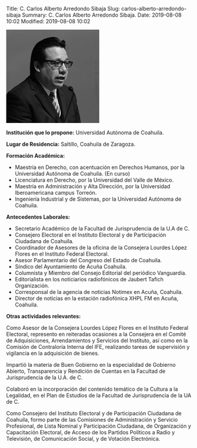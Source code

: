 Title: C. Carlos Alberto Arredondo Sibaja
Slug: carlos-alberto-arredondo-sibaja
Summary: C. Carlos Alberto Arredondo Sibaja.
Date: 2019-08-08 10:02
Modified: 2019-08-08 10:02


![C. Carlos Alberto Arredondo Sibaja](carlos-alberto-arredondo-sibaja.jpg)

**Institución que lo propone:** Universidad Autónoma de Coahuila.

**Lugar de Residencia:** Saltillo, Coahuila de Zaragoza.

**Formación Académica:**

* Maestría en Derecho, con acentuación en Derechos Humanos, por la Universidad Autónoma de Coahuila. (En curso)
* Licenciatura en Derecho, por la Universidad del Valle de México.
* Maestría en Administración y Alta Dirección, por la Universidad Iberoamericana campus Torreón.
* Ingeniería Industrial y de Sistemas, por la Universidad Autónoma de Coahuila.

**Antecedentes Laborales:**

* Secretario Académico de la Facultad de Jurisprudencia de la U.A de C.
* Consejero Electoral en el Instituto Electoral y de Participación Ciudadana de Coahuila.
* Coordinador de Asesores de la oficina de la Consejera Lourdes López Flores en el Instituto Federal Electoral.
* Asesor Parlamentario del Congreso del Estado de Coahuila.
* Síndico del Ayuntamiento de Acuña Coahuila.
* Columnista y Miembro del Consejo Editorial del periódico Vanguardia.
* Editorialista en los noticiarios radiofónicos de Jaubert Tafich Organización.
* Corresponsal de la agencia de noticias Notimex en Acuña, Coahuila.
* Director de noticias en la estación radiofónica XHPL FM en Acuña, Coahuila.

**Otras actividades relevantes:**

Como Asesor de la Consejera Lourdes López Flores en el Instituto Federal Electoral, represento en reiteradas ocasiones a la Consejera en el Comité de Adquisiciones, Arrendamientos y Servicios del Instituto, así como en la Comisión de Contraloría Interna del IFE, realizando tareas de supervisión y vigilancia en la adquisición de bienes.

Impartió la materia de Buen Gobierno en la especialidad de Gobierno Abierto, Transparencia y Rendición de Cuentas en la Facultad de Jurisprudencia de la U.A. de C.

Colaboró en la incorporación del contenido temático de la Cultura a la Legalidad, en el Plan de Estudios de la Facultad de Jurisprudencia de la UA de C.

Como Consejero del Instituto Electoral y de Participación Ciudadana de Coahuila, formo parte de las Comisiones de Administración y Servicio Profesional, de Lista Nominal y Participación Ciudadana, de Organización y Capacitación Electoral, de Acceso de los Partidos Políticos a Radio y Televisión, de Comunicación Social, y de Votación Electrónica.
